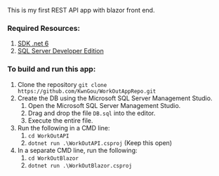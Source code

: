 This is my first REST API app with blazor front end.

### Required Resources:
1. [SDK .net 6](https://dotnet.microsoft.com/en-us/download/dotnet/6.0)
2. [SQL Server Developer Edition](https://www.microsoft.com/en-us/sql-server/sql-server-downloads)

### To build and run this app:
1. Clone the repository `git clone https://github.com/KwnGou/WorkOutAppRepo.git`
2. Create the DB using the Microsoft SQL Server Management Studio.
    1. Open the Microsoft SQL Server Management Studio.
    2. Drag and drop the file `DB.sql` into the editor.
    3. Execute the entire file.
3. Run the following in a CMD line:
    1. `cd WorkOutAPI`
    2. `dotnet run .\WorkOutAPI.csproj` (Keep this open)
4. In a separate CMD line, run the following:
    1. `cd WorkOutBlazor`
    2. `dotnet run .\WorkOutBlazor.csproj`
